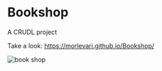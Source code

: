 # Bookshop
A CRUDL project

Take a look: https://morlevari.github.io/Bookshop/

![book shop](https://user-images.githubusercontent.com/71779002/119476472-c41cf000-bd56-11eb-9a3c-c7cbacad2b33.jpg)

